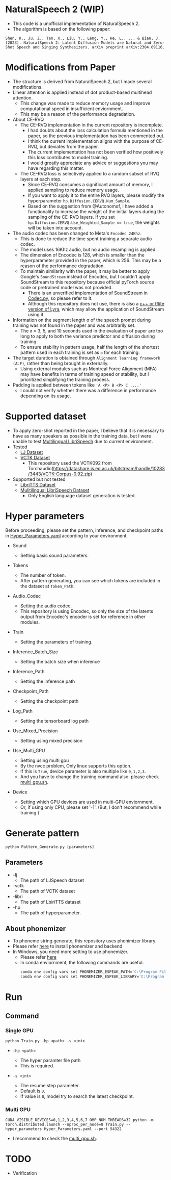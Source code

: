 # NaturalSpeech 2 (WIP)

* This code is a unofficial implementation of NaturalSpeech 2.
* The algorithm is based on the following paper:

```
Shen, K., Ju, Z., Tan, X., Liu, Y., Leng, Y., He, L., ... & Bian, J. (2023). NaturalSpeech 2: Latent Diffusion Models are Natural and Zero-Shot Speech and Singing Synthesizers. arXiv preprint arXiv:2304.09116.
```

# Modifications from Paper
* The structure is derived from NaturalSpeech 2, but I made several modifications.
* Linear attention is applied instead of dot product-based multihead attention.
    * This change was made to reduce memory usage and improve computational speed in insufficient enviornment.
    * This may be a reason of the performance degradation.
* About CE-RVQ
    * The CE-RVQ implementation in the current repository is incomplete.
        * I had doubts about the loss calculation formula mentioned in the paper, so the previous implementation has been commented out.
        * I think the current implementation aligns with the purpose of CE-RVQ, but deviates from the paper. 
        * The current implementation has not been verified how positively this loss contributes to model training.
        * I would greatly appreciate any advice or suggestions you may have regarding this matter.
    * The CE-RVQ loss is selectively applied to a random subset of RVQ layers at each step.
        * Since CE-RVQ consumes a significant amount of memory, I applied sampling to reduce memory usage.
        * If you want to apply it to the entire RVQ layers, please modify the hyperparameter `hp.Diffusion.CERVQ.Num_Sample`.
        * Based on the suggestion from @Autonomof, I have added a functionality to increase the weight of the initial layers during the sampling of the CE-RVQ layers. If you set `hp.Diffusion.CERVQ.Use_Weighted_Sample == true`, the weights will be taken into account.
* The audio codec has been changed to Meta's `Encodec 24Khz`.
    * This is done to reduce the time spent training a separate audio codec.
    * The model uses 16Khz audio, but no audio resampling is applied.
    * The dimension of Encodec is 128, which is smaller than the hyperparameter provided in the paper, which is 256. This may be a reason of the performance degradation.
    * To maintain similarity with the paper, it may be better to apply Google's `SoundStream` instead of Encodec, but I couldn't apply SoundStream to this repository because official pyTorch source code or pretrained model was not provided.
        * There is an unverified implementation of SoundStream in [Codec.py](./Modules/Codec_Backup/Codec.py), so please refer to it.
        * Although this repository does not use, there is also a [c++ or tflite version of Lyra](https://github.com/google/lyra), which may allow the application of SoundStream using it.
* Information on the segment length σ of the speech prompt during training was not found in the paper and was arbitrarily set.
    * The `σ` = 3, 5, and 10 seconds used in the evaluation of paper are too long to apply to both the variance predictor and diffusion during training.
    * To ensure stability in pattern usage, half the length of the shortest pattern used in each training is set as `σ` for each training.
* The target duration is obtained through `Alignment learning framework (ALF)`, rather than being brought in externally.
    * Using external modules such as Montreal Force Alignment (MFA) may have benefits in terms of training speed or stability, but I prioritized simplifying the training process.    
* Padding is applied between tokens like `'A <P> B <P> C ....'`
    * I could not verify whether there was a difference in performance depending on its usage.    

# Supported dataset
* To apply zero-shot reported in the paper, I believe that it is necessary to have as many speakers as possible in the training data, but I were unable to test [Multilingual LibriSpeech](https://www.openslr.org/94/) due to current environment.
* Tested
    * [LJ Dataset](https://keithito.com/LJ-Speech-Dataset/)
    * [VCTK Dataset](https://datashare.ed.ac.uk/handle/10283/2651)
        * This repository used the VCTK092 from Torchaudio(https://datashare.is.ed.ac.uk/bitstream/handle/10283/3443/VCTK-Corpus-0.92.zip)
* Supported but not tested
    * [LibriTTS Dataset](https://www.openslr.org/60/)
    * [Mulitilingual LibriSpeech Dataset](https://www.openslr.org/94/)
        * Only English language dataset generation is tested.

# Hyper parameters
Before proceeding, please set the pattern, inference, and checkpoint paths in [Hyper_Parameters.yaml](Hyper_Parameters.yaml) according to your environment.

* Sound
    * Setting basic sound parameters.

* Tokens
    * The number of token.    
    * After pattern generating, you can see which tokens are included in the dataset at `Token_Path`.

* Audio_Codec
    * Setting the audio codec.
    * This repository is using Encodec, so only the size of the latents output from Encodec's encoder is set for reference in other modules.

* Train
    * Setting the parameters of training.

* Inference_Batch_Size
    * Setting the batch size when inference

* Inference_Path
    * Setting the inference path

* Checkpoint_Path
    * Setting the checkpoint path

* Log_Path
    * Setting the tensorboard log path

* Use_Mixed_Precision
    * Setting using mixed precision

* Use_Multi_GPU
    * Setting using multi gpu
    * By the nvcc problem, Only linux supports this option.
    * If this is `True`, device parameter is also multiple like `0,1,2,3`.
    * And you have to change the training command also: please check [multi_gpu.sh](./multi_gpu.sh).

* Device
    * Setting which GPU devices are used in multi-GPU enviornment.
    * Or, if using only CPU, please set '-1'. (But, I don't recommend while training.)

# Generate pattern

```
python Pattern_Generate.py [parameters]
```
## Parameters
* -lj
    * The path of LJSpeech dataset
* -vctk
    * The path of VCTK dataset
* -libri
    * The path of LbiriTTS dataset
* -hp
    * The path of hyperparameter.

## About phonemizer
* To phoneme string generate, this repository uses phonimizer library.
* Please refer [here](https://bootphon.github.io/phonemizer/install.html) to install phonemizer and backend
* In Windows, you need more setting to use phonemizer.
    * Please refer [here](https://github.com/bootphon/phonemizer/issues/44)
    * In conda enviornment, the following commands are useful.
        ```bash
        conda env config vars set PHONEMIZER_ESPEAK_PATH='C:\Program Files\eSpeak NG'
        conda env config vars set PHONEMIZER_ESPEAK_LIBRARY='C:\Program Files\eSpeak NG\libespeak-ng.dll'
        ```
# Run

## Command

### Single GPU
```
python Train.py -hp <path> -s <int>
```

* `-hp <path>`
    * The hyper paramter file path
    * This is required.

* `-s <int>`
    * The resume step parameter.
    * Default is `0`.
    * If value is `0`, model try to search the latest checkpoint.

### Multi GPU
```
CUDA_VISIBLE_DEVICES=0,1,2,3,4,5,6,7 OMP_NUM_THREADS=32 python -m torch.distributed.launch --nproc_per_node=8 Train.py --hyper_parameters Hyper_Parameters.yaml --port 54322
```

* I recommend to check the [multi_gpu.sh](./multi_gpu.sh).

# TODO
* Verification
